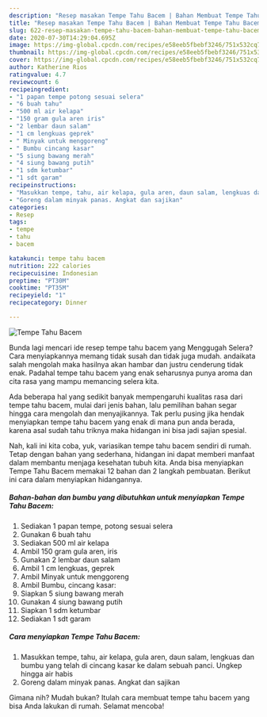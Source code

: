 ```yaml
---
description: "Resep masakan Tempe Tahu Bacem | Bahan Membuat Tempe Tahu Bacem Yang Sempurna"
title: "Resep masakan Tempe Tahu Bacem | Bahan Membuat Tempe Tahu Bacem Yang Sempurna"
slug: 622-resep-masakan-tempe-tahu-bacem-bahan-membuat-tempe-tahu-bacem-yang-sempurna
date: 2020-07-30T14:29:04.695Z
image: https://img-global.cpcdn.com/recipes/e58eeb5fbebf3246/751x532cq70/tempe-tahu-bacem-foto-resep-utama.jpg
thumbnail: https://img-global.cpcdn.com/recipes/e58eeb5fbebf3246/751x532cq70/tempe-tahu-bacem-foto-resep-utama.jpg
cover: https://img-global.cpcdn.com/recipes/e58eeb5fbebf3246/751x532cq70/tempe-tahu-bacem-foto-resep-utama.jpg
author: Katherine Rios
ratingvalue: 4.7
reviewcount: 6
recipeingredient:
- "1 papan tempe potong sesuai selera"
- "6 buah tahu"
- "500 ml air kelapa"
- "150 gram gula aren iris"
- "2 lembar daun salam"
- "1 cm lengkuas geprek"
- " Minyak untuk menggoreng"
- " Bumbu cincang kasar"
- "5 siung bawang merah"
- "4 siung bawang putih"
- "1 sdm ketumbar"
- "1 sdt garam"
recipeinstructions:
- "Masukkan tempe, tahu, air kelapa, gula aren, daun salam, lengkuas dan bumbu yang telah di cincang kasar ke dalam sebuah panci. Ungkep hingga air habis"
- "Goreng dalam minyak panas. Angkat dan sajikan"
categories:
- Resep
tags:
- tempe
- tahu
- bacem

katakunci: tempe tahu bacem 
nutrition: 222 calories
recipecuisine: Indonesian
preptime: "PT30M"
cooktime: "PT35M"
recipeyield: "1"
recipecategory: Dinner

---
```



![Tempe Tahu Bacem](https://img-global.cpcdn.com/recipes/e58eeb5fbebf3246/751x532cq70/tempe-tahu-bacem-foto-resep-utama.jpg)

Bunda lagi mencari ide resep tempe tahu bacem yang Menggugah Selera? Cara menyiapkannya memang tidak susah dan tidak juga mudah. andaikata salah mengolah maka hasilnya akan hambar dan justru cenderung tidak enak. Padahal tempe tahu bacem yang enak seharusnya punya aroma dan cita rasa yang mampu memancing selera kita.



Ada beberapa hal yang sedikit banyak mempengaruhi kualitas rasa dari tempe tahu bacem, mulai dari jenis bahan, lalu pemilihan bahan segar hingga cara mengolah dan menyajikannya. Tak perlu pusing jika hendak menyiapkan tempe tahu bacem yang enak di mana pun anda berada, karena asal sudah tahu triknya maka hidangan ini bisa jadi sajian spesial.


Nah, kali ini kita coba, yuk, variasikan tempe tahu bacem sendiri di rumah. Tetap dengan bahan yang sederhana, hidangan ini dapat memberi manfaat dalam membantu menjaga kesehatan tubuh kita. Anda bisa menyiapkan Tempe Tahu Bacem memakai 12 bahan dan 2 langkah pembuatan. Berikut ini cara dalam menyiapkan hidangannya.

<!--inarticleads1-->

##### Bahan-bahan dan bumbu yang dibutuhkan untuk menyiapkan Tempe Tahu Bacem:

1. Sediakan 1 papan tempe, potong sesuai selera
1. Gunakan 6 buah tahu
1. Sediakan 500 ml air kelapa
1. Ambil 150 gram gula aren, iris
1. Gunakan 2 lembar daun salam
1. Ambil 1 cm lengkuas, geprek
1. Ambil  Minyak untuk menggoreng
1. Ambil  Bumbu, cincang kasar:
1. Siapkan 5 siung bawang merah
1. Gunakan 4 siung bawang putih
1. Siapkan 1 sdm ketumbar
1. Sediakan 1 sdt garam




<!--inarticleads2-->

##### Cara menyiapkan Tempe Tahu Bacem:

1. Masukkan tempe, tahu, air kelapa, gula aren, daun salam, lengkuas dan bumbu yang telah di cincang kasar ke dalam sebuah panci. Ungkep hingga air habis
1. Goreng dalam minyak panas. Angkat dan sajikan




Gimana nih? Mudah bukan? Itulah cara membuat tempe tahu bacem yang bisa Anda lakukan di rumah. Selamat mencoba!
